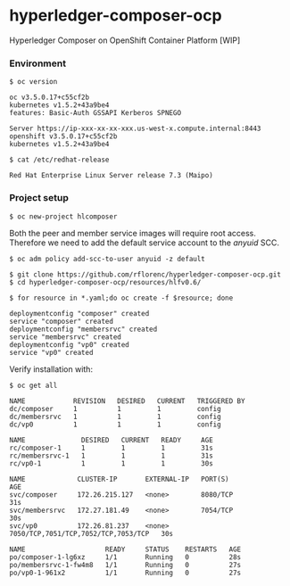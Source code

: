 # hyperledger-composer-ocp
Hyperledger Composer on OpenShift Container Platform [WIP]


### Environment
```
$ oc version

oc v3.5.0.17+c55cf2b
kubernetes v1.5.2+43a9be4
features: Basic-Auth GSSAPI Kerberos SPNEGO

Server https://ip-xxx-xx-xx-xxx.us-west-x.compute.internal:8443
openshift v3.5.0.17+c55cf2b
kubernetes v1.5.2+43a9be4
```

```
$ cat /etc/redhat-release 

Red Hat Enterprise Linux Server release 7.3 (Maipo)
```

### Project setup

```
$ oc new-project hlcomposer
```


Both the peer and member service images will require root access.
Therefore we need to add the default service account to the *anyuid* SCC.
```
$ oc adm policy add-scc-to-user anyuid -z default
```


```
$ git clone https://github.com/rflorenc/hyperledger-composer-ocp.git
$ cd hyperledger-composer-ocp/resources/hlfv0.6/

$ for resource in *.yaml;do oc create -f $resource; done

deploymentconfig "composer" created
service "composer" created
deploymentconfig "membersrvc" created
service "membersrvc" created
deploymentconfig "vp0" created
service "vp0" created
```


Verify installation with:

``` 
$ oc get all 

NAME            REVISION   DESIRED   CURRENT   TRIGGERED BY
dc/composer     1          1         1         config
dc/membersrvc   1          1         1         config
dc/vp0          1          1         1         config

NAME              DESIRED   CURRENT   READY     AGE
rc/composer-1     1         1         1         31s
rc/membersrvc-1   1         1         1         31s
rc/vp0-1          1         1         1         30s

NAME             CLUSTER-IP       EXTERNAL-IP   PORT(S)                               AGE
svc/composer     172.26.215.127   <none>        8080/TCP                              31s
svc/membersrvc   172.27.181.49    <none>        7054/TCP                              30s
svc/vp0          172.26.81.237    <none>        7050/TCP,7051/TCP,7052/TCP,7053/TCP   30s

NAME                    READY     STATUS    RESTARTS   AGE
po/composer-1-lg6xz     1/1       Running   0          28s
po/membersrvc-1-fw4m8   1/1       Running   0          27s
po/vp0-1-961x2          1/1       Running   0          27s

```

